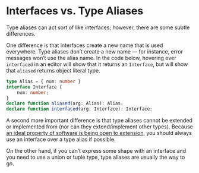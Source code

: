 # Interfaces vs. Type Aliases

Type aliases can act sort of like interfaces; however, there are some subtle differences.

One difference is that interfaces create a new name that is used everywhere. Type aliases don’t create a new name — for instance, error messages won’t use the alias name. In the code below, hovering over `interfaced` in an editor will show that it returns an `Interface`, but will show that `aliased` returns object literal type.

```typescript
type Alias = { num: number }
interface Interface {
    num: number;
}
declare function aliased(arg: Alias): Alias;
declare function interfaced(arg: Interface): Interface;
```

A second more important difference is that type aliases cannot be extended or implemented from \(nor can they extend/implement other types\). Because [an ideal property of software is being open to extension](https://en.wikipedia.org/wiki/Open/closed_principle), you should always use an interface over a type alias if possible.

On the other hand, if you can’t express some shape with an interface and you need to use a union or tuple type, type aliases are usually the way to go.

